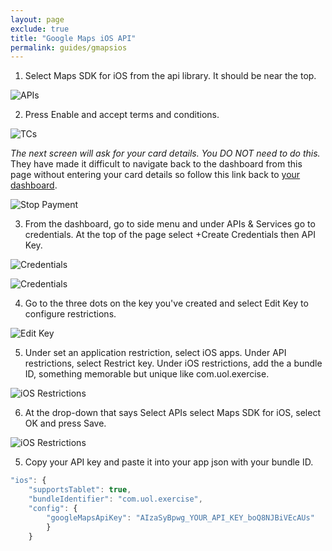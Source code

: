 ```yaml
---
layout: page
exclude: true
title: "Google Maps iOS API"
permalink: guides/gmapsios
---
```


1. Select Maps SDK for iOS from the api library. It should be near the top.

![APIs](../assets/gmaps/library.png)

2. Press Enable and accept terms and conditions.

![TCs](../assets/gmaps/tcs.png)

*The next screen will ask for your card details. You DO NOT need to do this.* They have made it difficult to navigate back to the dashboard from this page without entering your card details so follow this link back to [your dashboard](https://console.cloud.google.com/home/dashboard).

![Stop Payment](../assets/gmaps/stoppay.png)

3. From the dashboard, go to side menu and under APIs & Services go to credentials. At the top of the page select +Create Credentials then API Key.

![Credentials](../assets/gmaps/creds1.png)

![Credentials](../assets/gmaps/creds2.png)

4. Go to the three dots on the key you've created and select Edit Key to configure restrictions. 

![Edit Key](../assets/gmaps/editkey.png)

5. Under set an application restriction, select iOS apps. Under API restrictions, select Restrict key. Under iOS restrictions, add the a bundle ID, something memorable but unique like com.uol.exercise.

![iOS Restrictions](../assets/gmaps/iosres.png)

6. At the drop-down that says Select APIs select Maps SDK for iOS, select OK and press Save.

![iOS Restrictions](../assets/gmaps/iosres2.png)

5. Copy your API key and paste it into your app json with your bundle ID.
```javascript
"ios": {
    "supportsTablet": true,
    "bundleIdentifier": "com.uol.exercise",
    "config": {
        "googleMapsApiKey": "AIzaSyBpwg_YOUR_API_KEY_boQ8NJBiVEcAUs"
        }
    }
```